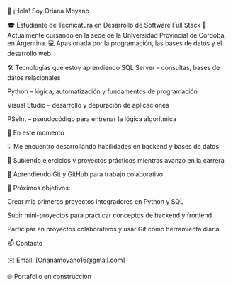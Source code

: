 👋 ¡Hola! Soy Oriana Moyano

🎓 Estudiante de Tecnicatura en Desarrollo de Software Full Stack
📍 Actualmente cursando en la sede de la Universidad  Provincial de Cordoba, en Argentina.
💻 Apasionada por la programación, las bases de datos y el desarrollo web

🛠️ Tecnologías que estoy aprendiendo
SQL Server – consultas, bases de datos relacionales

Python – lógica, automatización y fundamentos de programación

Visual Studio – desarrollo y depuración de aplicaciones

PSeInt – pseudocódigo para entrenar la lógica algorítmica

📌 En este momento

💡 Me encuentro desarrollando habilidades en backend y bases de datos

📁 Subiendo ejercicios y proyectos prácticos mientras avanzo en la carrera

🧠 Aprendiendo Git y GitHub para trabajo colaborativo

🚀 Próximos objetivos:

Crear mis primeros proyectos integradores en Python y SQL

Subir mini-proyectos para practicar conceptos de backend y frontend

Participar en proyectos colaborativos y usar Git como herramienta diaria

📫 Contacto

✉️ Email: [Orianamoyano16@gmail.com]

🌐 Portafolio en construcción
